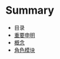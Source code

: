 # Summary

* 目录
* [重要申明](announcement.md)
* [概念](chapters/concept.md)
* [角色模块](chapters/player.md)


